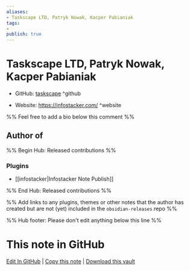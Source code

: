 ```yaml
---
aliases:
- Taskscape LTD, Patryk Nowak, Kacper Pabianiak
tags:
- 
publish: true
---
```


# Taskscape LTD, Patryk Nowak, Kacper Pabianiak

- GitHub: [taskscape](https://github.com/taskscape/) ^github
<!-- - Discord: `@` ^discord-->
- Website: <https://infostacker.com/> ^website
<!-- - [[Publish sites|Publish site]]: <https://> ^publish-->

%% Feel free to add a bio below this comment %%


## Author of

%% Begin Hub: Released contributions %%
### Plugins
- [[infostacker|Infostacker Note Publish]]

%% End Hub: Released contributions %%

%% Add links to any plugins, themes or other notes that the author has created but are not (yet) included in the `obsidian-releases` repo %%

<!--
### Unlisted plugins
-->

<!--
### Others
-->

<!--
## Sponsor this author
-->

<!-- - [[GitHub sponsors]]: [Sponsor @taskscape on GitHub Sponsors](https://github.com/sponsors/taskscape) ^github-sponsor-->
<!-- - [[Buy me a coffee]]: <https://> ^buy-me-a-coffee-->
<!-- - [[PayPal]]: <https://> ^paypal-->
<!-- - [[Patreon]]: <https://> ^patreon-->

<!--
## Follow this author
-->

<!-- - [[YouTube Channels|On YouTube]]: <https://> ^youtube-->
<!-- - Twitter: <https://> ^twitter-->
<!-- - ... -->

%% Hub footer: Please don't edit anything below this line %%

# This note in GitHub

<span class="git-footer">[Edit In GitHub](https://github.dev/obsidian-community/obsidian-hub/blob/main/01%20-%20Community/People/taskscape.md "git-hub-edit-note") | [Copy this note](https://raw.githubusercontent.com/obsidian-community/obsidian-hub/main/01%20-%20Community/People/taskscape.md "git-hub-copy-note") | [Download this vault](https://github.com/obsidian-community/obsidian-hub/archive/refs/heads/main.zip "git-hub-download-vault") </span>
